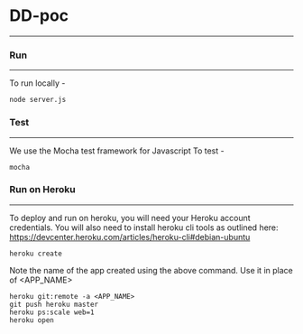 # DD-poc
----------

### Run
----------
To run locally -
```
node server.js
```

### Test
----------
We use the Mocha test framework for Javascript
To test -

```
mocha
```

### Run on Heroku
----------
To deploy and run on heroku, you will need your Heroku account credentials.
You will also need to install heroku cli tools as outlined here: https://devcenter.heroku.com/articles/heroku-cli#debian-ubuntu

```
heroku create
```

Note the name of the app created using the above command.
Use it in place of <APP_NAME> 
```
heroku git:remote -a <APP_NAME>
git push heroku master
heroku ps:scale web=1
heroku open
```
